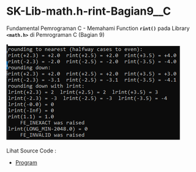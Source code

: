 # SK-Lib-math.h-rint-Bagian9__C
Fundamental Pemrograman C - Memahami Function <code><b>rint()</b></code> pada Library <code><b>&lt;math.h></b></code> di Pemrograman C (Bagian 9)<br><br>
<img src="https://github.com/RizkyKhapidsyah/SK-Lib-math.h-rint-Bagian9__C/blob/master/SK-Lib-math.h-rint-Bagian9__C/result/001.PNG"><br><br>
Lihat Source Code : <br>
- <a href="https://github.com/RizkyKhapidsyah/SK-Lib-math.h-rint-Bagian9__C/blob/master/SK-Lib-math.h-rint-Bagian9__C/Source.c">Program</a>
